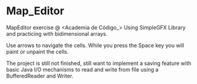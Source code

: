 # Map_Editor

MapEditor exercise @ <Academia de Código_> Using SimpleGFX Library and practicing with bidimensional arrays.

Use arrows to navigate the cells. While you press the Space key you will paint or unpaint the cells.

The project is still not finished, still want to implement a saving feature with basic Java I/O mechanisms to read and write from file using a BufferedReader and Writer.

